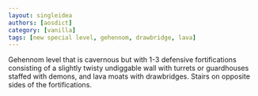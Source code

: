 ```yaml
---
layout: singleidea
authors: [aosdict]
category: [vanilla]
tags: [new special level, gehennom, drawbridge, lava]
---
```

Gehennom level that is cavernous but with 1-3 defensive fortifications consisting of a slightly twisty undiggable wall with turrets or guardhouses staffed with demons, and lava moats with drawbridges. Stairs on opposite sides of the fortifications.
